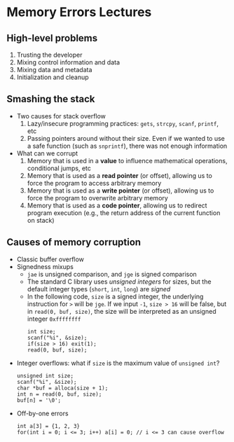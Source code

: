 # Memory Errors Lectures
## High-level problems
1. Trusting the developer
2. Mixing control information and data
3. Mixing data and metadata
4. Initialization and cleanup
## Smashing the stack
- Two causes for stack overflow
    1. Lazy/insecure programming practices: `gets`, `strcpy`, `scanf`, `printf`, etc
    2. Passing pointers around without their size. Even if we wanted to use a safe function (such as `snprintf`), there was not enough information
- What can we corrupt
    1. Memory that is used in a **value** to influence mathematical operations, conditional jumps, etc
    2. Memory that is used as a **read pointer** (or offset), allowing us to force the program to access arbitrary memory
    3. Memory that is used as a **write pointer** (or offset), allowing us to force the program to overwrite arbitrary memory
    4. Memory that is used as a **code pointer**, allowing us to redirect program execution (e.g., the return address of the current function on stack)
## Causes of memory corruption
- Classic buffer overflow
- Signedness mixups
    - `jae` is unsigned comparison, and `jge` is signed comparison
    - The standard C library uses *unsigned integers* for sizes, but the default integer types (`short`, `int`, `long`) are *signed*
    - In the following code, `size` is a signed integer, the underlying instruction for `>` will be `jge`. If we input `-1`, `size > 16` will be false, but in `read(0, buf, size)`, the size will be interpreted as an unsigned integer `0xffffffff`
        ```
        int size;
        scanf("%i", &size);
        if(size > 16) exit(1);
        read(0, buf, size);
        ```
- Integer overflows: what if `size` is the maximum value of `unsigned int`?
    ```
    unsigned int size;
    scanf("%i", &size);
    char *buf = alloca(size + 1);
    int n = read(0, buf, size);
    buf[n] = '\0';
    ```
- Off-by-one errors
    ```
    int a[3] = {1, 2, 3}
    for(int i = 0; i <= 3; i++) a[i] = 0; // i <= 3 can cause overflow
    ```
